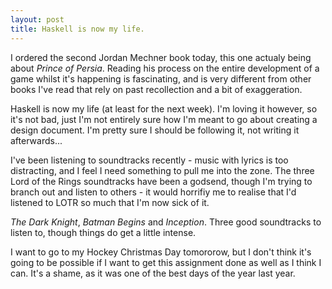 ```yaml
---
layout: post
title: Haskell is now my life.
---
```


I ordered the second Jordan Mechner book today, this one actualy being about *Prince of Persia*. 
Reading his process on the entire development of a game whilst it's happening is fascinating, and is very different from other books I've read that rely on 
past recollection and a bit of exaggeration.

Haskell is now my life (at least for the next week).
I'm loving it however, so it's not bad, just I'm not entirely sure how I'm meant to go about creating a design document. I'm pretty sure I should be following it,
not writing it afterwards...

I've been listening to soundtracks recently - music with lyrics is too distracting, and I feel I need something to pull me into the zone. 
The three Lord of the Rings soundtracks have been a godsend, though I'm trying to branch out and listen to others - it would horrifiy me to realise that I'd listened 
to LOTR so much that I'm now sick of it.

*The Dark Knight*, *Batman Begins* and *Inception*. Three good soundtracks to listen to, though things do get a little intense.

I want to go to my Hockey Christmas Day tomororow, but I don't think it's going to be possible if I want to get this assignment done as well as I think I can.
It's a shame, as it was one of the best days of the year last year.